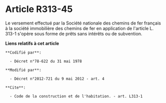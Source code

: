 # Article R313-45

Le versement effectué par la Société nationale des chemins de fer français à la société immobilière des chemins de fer en
application de l'article L. 313-1 s'opère sous forme de prêts sans intérêts ou de subvention.

**Liens relatifs à cet article**

	**Codifié par**:

	  - Décret n°78-622 du 31 mai 1978

	**Modifié par**:

	  - Décret n°2012-721 du 9 mai 2012 - art. 4

	**Cite**:

	  - Code de la construction et de l'habitation. - art. L313-1
